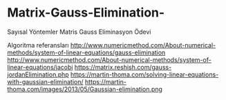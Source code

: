 # Matrix-Gauss-Elimination-
Sayısal Yöntemler Matris Gauss Eliminasyon Ödevi

Algoritma referansları
http://www.numericmethod.com/About-numerical-methods/system-of-linear-equations/gauss-elimination
http://www.numericmethod.com/About-numerical-methods/system-of-linear-equations/jacobi
https://matrix.reshish.com/gauss-jordanElimination.php
https://martin-thoma.com/solving-linear-equations-with-gaussian-elimination/ 
https://martin-thoma.com/images/2013/05/Gaussian-elimination.png

